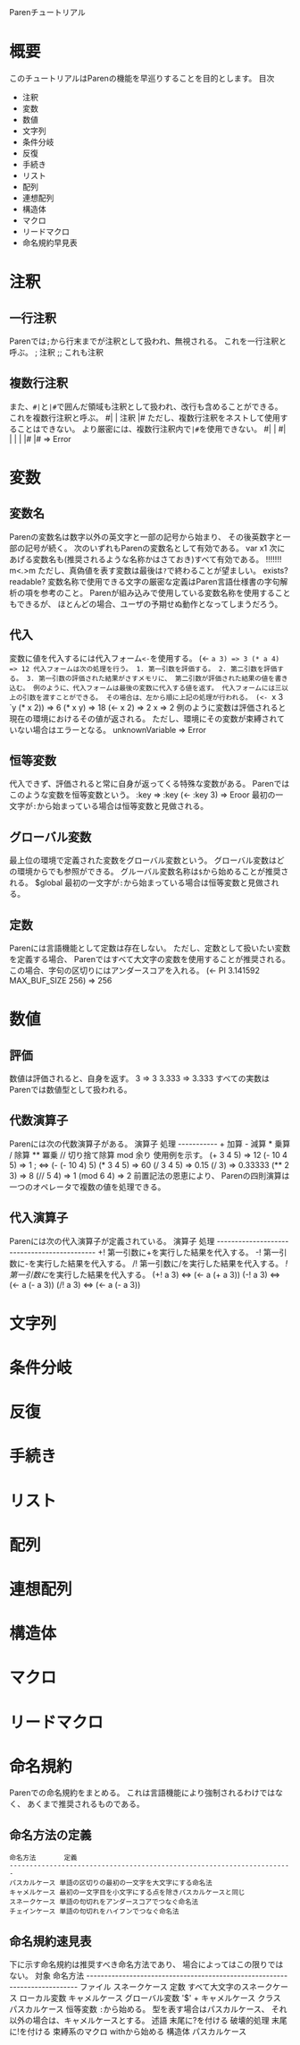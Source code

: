 Parenチュートリアル

# 概要
このチュートリアルはParenの機能を早巡りすることを目的とします。
目次
- 注釈
- 変数
- 数値
- 文字列
- 条件分岐
- 反復
- 手続き
- リスト
- 配列
- 連想配列
- 構造体
- マクロ
- リードマクロ
- 命名規約早見表

# 注釈
## 一行注釈
Parenでは`;`から行末までが注釈として扱われ、無視される。
これを一行注釈と呼ぶ。
    ; 注釈
    ;; これも注釈
## 複数行注釈
また、`#|`と`|#`で囲んだ領域も注釈として扱われ、改行も含めることができる。
これを複数行注釈と呼ぶ。
    #|
     | 注釈
     |#
ただし、複数行注釈をネストして使用することはできない。
より厳密には、複数行注釈内で`|#`を使用できない。
    #|
     | #|
     |  |
     |  |#
     |#
     => Error

# 変数
## 変数名
Parenの変数名は数字以外の英文字と一部の記号から始まり、
その後英数字と一部の記号が続く。
次のいずれもParenの変数名として有効である。
    var
    x1
次にあげる変数名も(推奨されるような名称かはさておき)すべて有効である。
    !$!$!$!$!$!$!
    m<_._>m
ただし、真偽値を表す変数は最後は`?`で終わることが望ましい。
    exists?
    readable?
変数名称で使用できる文字の厳密な定義はParen言語仕様書の字句解析の項を参考のこと。
Parenが組み込みで使用している変数名称を使用することもできるが、
ほとんどの場合、ユーザの予期せぬ動作となってしまうだろう。
## 代入
変数に値を代入するには代入フォーム`<-`を使用する。
    (<- `a 3)
    => 3
    (* a 4)
    => 12
代入フォームは次の処理を行う。
    1. 第一引数を評価する。
    2. 第二引数を評価する。
    3. 第一引数の評価された結果がさすメモリに、
       第二引数が評価された結果の値を書き込む。
例のように、代入フォームは最後の変数に代入する値を返す。
代入フォームには三以上の引数を渡すことができる。
その場合は、左から順に上記の処理が行われる。
     (<- `x 3 `y (* x 2))
     => 6
     (* x y)
     => 18
     (<- x 2)
     => 2
     x
     => 2
例のように変数は評価されると現在の環境におけるその値が返される。
ただし、環境にその変数が束縛されていない場合はエラーとなる。
    unknownVariable
    => Error
## 恒等変数
代入できず、評価されると常に自身が返ってくる特殊な変数がある。
Parenではこのような変数を恒等変数という。
    :key
    => :key
    (<- :key 3)
    => Eroor
最初の一文字が`:`から始まっている場合は恒等変数と見做される。
## グローバル変数
最上位の環境で定義された変数をグローバル変数という。
グローバル変数はどの環境からでも参照ができる。
グルーバル変数名称は`$`から始めることが推奨される。
    $global
最初の一文字が`:`から始まっている場合は恒等変数と見做される。
## 定数
Parenには言語機能として定数は存在しない。
ただし、定数として扱いたい変数を定義する場合、
Parenではすべて大文字の変数を使用することが推奨される。
この場合、字句の区切りにはアンダースコアを入れる。
    (<- PI 3.141592
        MAX_BUF_SIZE 256)
    => 256

# 数値
## 評価
数値は評価されると、自身を返す。
    3
    => 3
    3.333
    => 3.333
すべての実数はParenでは数値型として扱われる。
## 代数演算子
Parenには次の代数演算子がある。
    演算子  処理
    -----------
    +      加算
    -      減算
    *      乗算
    /      除算
    **     冪乗
    //     切り捨て除算
    mod    余り
使用例を示す。
    (+ 3 4 5)
    => 12
    (- 10 4 5)
    => 1 ; <=> (- (- 10 4) 5)
    (* 3 4 5)
    => 60
    (/ 3 4 5)
    => 0.15
    (/ 3)
    => 0.33333
    (** 2 3)
    => 8
    (// 5 4)
    => 1
    (mod 6 4)
    => 2
前置記法の恩恵により、
Parenの四則演算は一つのオペレータで複数の値を処理できる。
## 代入演算子
Parenには次の代入演算子が定義されている。
    演算子 処理
    --------------------------------------------
    +!     第一引数に+を実行した結果を代入する。
    -!     第一引数に-を実行した結果を代入する。
    /!     第一引数に/を実行した結果を代入する。
    *!     第一引数に*を実行した結果を代入する。
    (+! a 3)
    <=> (<- a (+ a 3))
    (-! a 3)
    <=> (<- a (- a 3))
    (/! a 3)
    <=> (<- a (- a 3))

# 文字列
# 条件分岐
# 反復
# 手続き
# リスト
# 配列
# 連想配列
# 構造体
# マクロ
# リードマクロ

# 命名規約
Parenでの命名規約をまとめる。
これは言語機能により強制されるわけではなく、
あくまで推奨されるものである。
## 命名方法の定義
    命名方法       定義
    -----------------------------------------------------------------------
    パスカルケース 単語の区切りの最初の一文字を大文字にする命名法
    キャメルケース 最初の一文字目を小文字にする点を除きパスカルケースと同じ
    スネークケース 単語の句切れをアンダースコアでつなぐ命名法
    チェインケース 単語の句切れをハイフンでつなぐ命名法
## 命名規約速見表
下に示す命名規約は推奨すべき命名方法であり、
場合によってはこの限りではない。
    対象            命名方法
    ---------------------------------------------------------------------------
    ファイル        スネークケース
    定数            すべて大文字のスネークケース
    ローカル変数    キャメルケース
    グローバル変数  '$' + キャメルケース
    クラス          パスカルケース
    恒等変数        `:`から始める。
                    型を表す場合はパスカルケース、
                    それ以外の場合は、キャメルケースとする。
    述語            末尾に?を付ける
    破壊的処理      末尾に!を付ける
    束縛系のマクロ  withから始める
    構造体          パスカルケース
